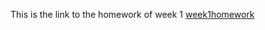This is the link to the homework of week 1 
[week1homework](https://mimicproject.com/code/7353347f-b583-f6d7-fd24-97d5abb96c44)
